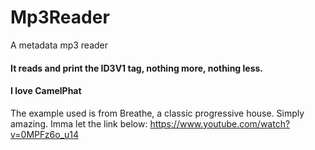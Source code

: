 # Mp3Reader
A metadata mp3 reader

#### It reads and print the ID3V1 tag, nothing more, nothing less.


#### I love CamelPhat
The example used is from Breathe, a classic progressive house. Simply amazing.
Imma let the link below:
https://www.youtube.com/watch?v=0MPFz6o_u14
